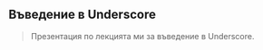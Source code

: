 Въведение в Underscore
----------------------

> Презентация по лекцията ми за въведение в Underscore.
